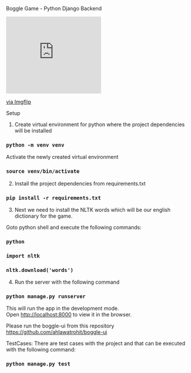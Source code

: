 Boggle Game - Python Django Backend

<div style="width:260px;max-width:100%;"><div style="height:0;padding-bottom:81.15%;position:relative;"><iframe width="260" height="211" style="position:absolute;top:0;left:0;width:100%;height:100%;" frameBorder="0" src="https://imgflip.com/embed/3uhswr"></iframe></div><p><a href="https://imgflip.com/gif/3uhswr">via Imgflip</a></p></div>

Setup

1. Create virtual environment for python where the project dependencies will be installed
### `python -m venv venv`
Activate the newly created virtual environment
### `source venv/bin/activate`

2. Install the project dependencies from requirements.txt

### `pip install -r requirements.txt`

3. Next we need to install the NLTK words which will be our english dictionary for the game.

Goto python shell and execute the following commands:
### `python`
### `import nltk`
### `nltk.download('words')`

4. Run the server with the following command

### `python manage.py runserver`

This will run the app in the development mode.<br />
Open [http://localhost:8000](http://localhost:8000) to view it in the browser.

Please run the boggle-ui from this repository https://github.com/ahlawatrohit/boggle-ui

TestCases:
There are test cases with the project and that can be executed with the following command:
### `python manage.py test`
